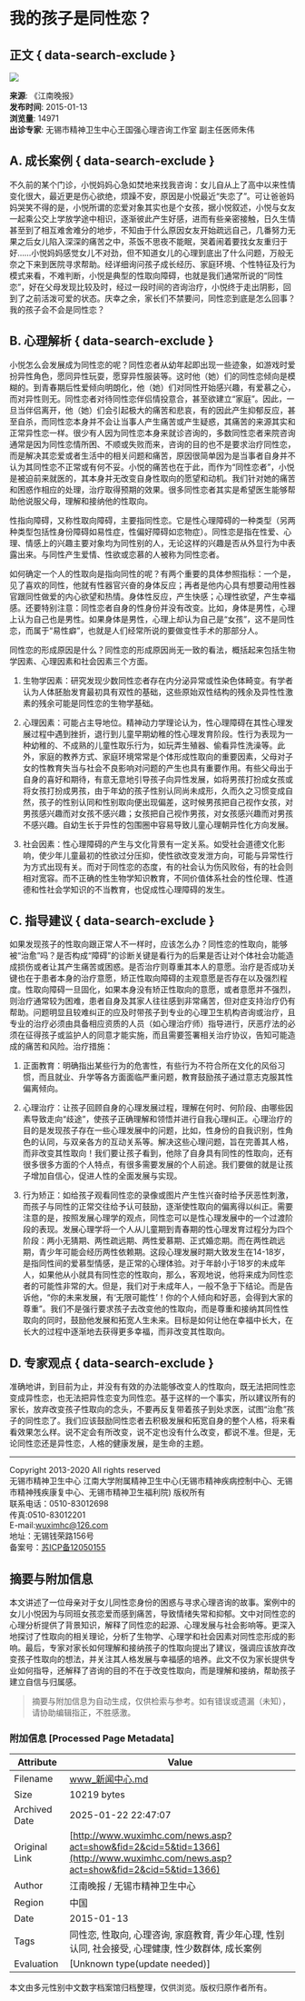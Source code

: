 # 我的孩子是同性恋？

## 正文 { data-search-exclude }


![](images/nban.jpg)

**来源**: 《江南晚报》  
**发布时间**: 2015-01-13  
**浏览量**: 14971  
**出诊专家**: 无锡市精神卫生中心王国强心理咨询工作室 副主任医师朱伟  

## A. 成长案例 { data-search-exclude }

不久前的某个门诊，小悦妈妈心急如焚地来找我咨询：女儿自从上了高中以来性情变化很大，最近更是伤心欲绝，烦躁不安，原因是小悦最近“失恋了”。可让爸爸妈妈哭笑不得的是，小悦所谓的恋爱对象其实也是个女孩，据小悦叙述，小悦与女友一起乘公交上学放学途中相识，逐渐彼此产生好感，进而有些亲密接触，日久生情甚至到了相互难舍难分的地步，不知由于什么原因女友开始疏远自己，几番努力无果之后女儿陷入深深的痛苦之中，茶饭不思夜不能眠，哭着闹着要找女友重归于好……小悦妈妈感觉女儿不对劲，但不知道女儿的心理到底出了什么问题，万般无奈之下来到医院寻求帮助。经详细询问孩子成长经历、家庭环境、个性特征及行为模式来看，不难判断，小悦是典型的性取向障碍，也就是我们通常所说的“同性恋”，好在父母发现比较及时，经过一段时间的咨询治疗，小悦终于走出阴影，回到了之前活泼可爱的状态。庆幸之余，家长们不禁要问，同性恋到底是怎么回事？我的孩子会不会是同性恋？

## B. 心理解析 { data-search-exclude }

小悦怎么会发展成为同性恋的呢？同性恋者从幼年起即出现一些迹象，如游戏时爱扮异性角色，愿同异性玩耍，愿穿异性服装等。这时他（她）们的同性恋倾向是模糊的。到青春期后性爱倾向明朗化，他（她）们对同性开始感兴趣，有爱慕之心，而对异性则无。同性恋者对待同性恋伴侣情投意合，甚至欲建立“家庭”。因此，一旦当伴侣离开，他（她）们会引起极大的痛苦和悲哀，有的因此产生抑郁反应，甚至自杀，而同性恋本身并不会让当事人产生痛苦或产生疑惑，其痛苦的来源其实和正常异性恋一样。很少有人因为同性恋本身来就诊咨询的，多数同性恋者来院咨询通常是因为同性恋情所困、不顺或失败而来，咨询的目的也不是要求治疗同性恋，而是解决其恋爱或者生活中的相关问题和痛苦，原因很简单因为是当事者自身并不认为其同性恋不正常或有何不妥。小悦的痛苦也在于此，而作为“同性恋者”，小悦是被迫前来就医的，其本身并无改变自身性取向的愿望和动机。我们针对她的痛苦和困惑作相应的处理，治疗取得预期的效果。很多同性恋者其实是希望医生能够帮助他说服父母，理解和接纳他的性取向。

性指向障碍，又称性取向障碍，主要指同性恋。它是性心理障碍的一种类型（另两种类型包括性身份障碍如易性症，性偏好障碍如恋物症）。同性恋是指在性爱、心理、情感上的兴趣主要对象均为同性别的人，无论这样的兴趣是否从外显行为中表露出来。与同性产生爱情、性欲或恋慕的人被称为同性恋者。

如何确定一个人的性取向是指向同性的呢？有两个重要的具体参照指标：一个是，见了喜欢的同性，他就有性器官兴奋的身体反应；再者是他内心具有想要动用性器官跟同性做爱的内心欲望和热情。身体性反应，产生快感；心理性欲望，产生幸福感。还要特别注意：同性恋者自身的性身份并没有改变。比如，身体是男性，心理上认为自己也是男性。如果身体是男性，心理上却认为自己是“女孩”，这不是同性恋，而属于“易性癖”，也就是人们经常所说的要做变性手术的那部分人。

同性恋的形成原因是什么？同性恋的形成原因尚无一致的看法，概括起来包括生物学因素、心理因素和社会因素三个方面。

1. 生物学因素：研究发现少数同性恋者存在内分泌异常或性染色体畸变。有学者认为人体胚胎发育最初具有双性的基础，这些原始双性结构的残余及异性性激素的残余可能是同性恋的生物学基础。
   
2. 心理因素：可能占主导地位。精神动力学理论认为，性心理障碍在其性心理发展过程中遇到挫折，退行到儿童早期幼稚的性心理发育阶段。性行为表现为一种幼稚的、不成熟的儿童性取乐行为，如玩弄生殖器、偷看异性洗澡等。此外，家庭的教养方式、家庭环境常常是个体形成性取向的重要因素，父母对子女的性教育失当与社会不良影响对问题的产生也具有重要作用。有些父母出于自身的喜好和期待，有意无意地引导孩子向异性发展，如将男孩打扮成女孩或将女孩打扮成男孩，由于年幼的孩子性别认同尚未成形，久而久之习惯变成自然，孩子的性别认同和性别取向便出现偏差，这时候男孩把自己视作女孩，对男孩感兴趣而对女孩不感兴趣；女孩把自己视作男孩，对女孩感兴趣而对男孩不感兴趣。自幼生长于异性的包围圈中容易导致儿童心理朝异性化方向发展。

3. 社会因素：性心理障碍的产生与文化背景有一定关系。如受社会道德文化影响，使少年儿童最初的性欲过分压抑，使性欲改变发泄方向，可能与异常性行为方式出现有关。而对于同性恋的态度，有的社会认为伤风败俗，有的社会则相对宽容。而不正确的性生物学知识教育，不同价值体系社会的性伦理、性道德和性社会学知识的不当教育，也促成性心理障碍的发生。

## C. 指导建议 { data-search-exclude }

如果发现孩子的性取向跟正常人不一样时，应该怎么办？同性恋的性取向，能够被“治愈”吗？是否构成“障碍”的诊断关键是看行为的后果是否让对个体社会功能造成损伤或者让其产生痛苦或困惑。是否治疗则尊重其本人的意愿。治疗是否成功关键也在于患者本身的治疗意愿，矫正性取向障碍的主观意愿是否存在以及强烈程度。性取向障碍一旦固化，如果本身没有矫正性取向的意愿，或者意愿并不强烈，则治疗通常较为困难，患者自身及其家人往往感到非常痛苦，但对症支持治疗仍有帮助。问题明显且较难纠正的应及时带孩子到专业的心理卫生机构咨询或治疗，且专业的治疗必须由具备相应资质的人员（如心理治疗师）指导进行，厌恶疗法的必须在征得孩子或监护人的同意才能实施，而且需要签署相关治疗协议，告知可能造成的痛苦和风险。治疗措施：

1. 正面教育：明确指出某些行为的危害性，有些行为不符合所在文化的风俗习惯，而且就业、升学等各方面面临严重问题，教育鼓励孩子通过意志克服其性偏离倾向。

2. 心理治疗：让孩子回顾自身的心理发展过程，理解在何时、何阶段、由哪些因素导致走向“歧途”，使孩子正确理解和领悟并进行自我心理纠正。心理治疗的目的是发现孩子存在一些心理发展中的问题，比如，性身份的自我识别，性角色的认同，与双亲各方的互动关系等。解决这些心理问题，旨在完善其人格，而非改变其性取向！我们要让孩子看到，他除了自身具有同性的性取向，还有很多很多方面的个人特点，有很多需要发展的个人前途。我们要做的就是让孩子增加自信心，促进人性的全面发展与实现。

3. 行为矫正：如给孩子观看同性恋的录像或图片产生性兴奋时给予厌恶性刺激，而孩子与同性的正常交往给予认可鼓励，逐渐使性取向的偏离得以纠正。需要注意的是，按照发展心理学的观点，同性恋可以是性心理发展中的一个过渡阶段的表现。发展心理学将一个人从儿童期到青春期的性心理发育过程分为四个阶段：两小无猜期、两性疏远期、两性爱慕期、正式婚恋期。而在两性疏远期，青少年可能会经历两性依赖期。这段心理发展时期大致发生在14-18岁，是指同性间的爱慕型情感，是正常的心理体验。对于年龄小于18岁的未成年人，如果他从小就具有同性恋的性取向，那么，客观地说，他将来成为同性恋者的可能性非常的大。但是，我们对于未成年人，一般不急于下结论。而是告诉他，“你的未来发展，有‘无限可能性’！你的个人倾向和好恶，会得到大家的尊重”。我们不是强行要求孩子去改变他的性取向，而是尊重和接纳其同性性取向的同时，鼓励他发展和拓宽人生未来。目标是如何让他在幸福中长大，在长大的过程中逐渐地去获得更多幸福，而非改变其性取向。

## D. 专家观点 { data-search-exclude }

准确地讲，到目前为止，并没有有效的办法能够改变人的性取向，既无法把同性恋变成异性恋，也无法把异性恋变为同性恋。基于这样的一个事实，所以建议所有的家长，放弃改变孩子性取向的念头，不要再反复带着孩子到处求医，试图“治愈”孩子的同性恋了。我们应该鼓励同性恋者去积极发展和拓宽自身的整个人格，将来看看效果怎么样。说不定会有所改变，说不定也没有什么改变，都说不准。但是，无论同性恋还是异性恋，人格的健康发展，是生命的主题。

---

Copyright 2013-2020 All rights reserved   
无锡市精神卫生中心 江南大学附属精神卫生中心(无锡市精神疾病控制中心、无锡市精神残疾康复中心、无锡市精神卫生福利院) 版权所有   
联系电话：0510-83012698  
传真:0510-83012201  
E-mail:wuximhc@126.com  
地址：无锡钱荣路156号  
备案号：[苏ICP备12050155](http://beian.miit.gov.cn/)
<!-- tcd_original_link http://www.wuximhc.com/news.asp?act=show&fid=2&cid=5&tid=1366 -->


## 摘要与附加信息

<!-- tcd_abstract -->
本文讲述了一位母亲对于女儿同性恋身份的困惑与寻求心理咨询的故事。案例中的女儿小悦因为与同班女孩恋爱而感到痛苦，导致情绪失常和抑郁。文中对同性恋的心理分析提供了背景知识，解释了同性恋的起源、心理发展与社会影响等。更深入地探讨了性取向的相关理论，分析了生物学、心理学和社会因素对同性恋形成的影响。最后，专家对家长如何理解和接纳孩子的性取向提出了建议，强调应该放弃改变孩子性取向的想法，并关注其人格发展与幸福感的培养。此文不仅为家长提供专业如何指导，还解释了咨询的目的不在于改变性取向，而是理解和接纳，帮助孩子建立自信与归属感。
<!-- tcd_abstract_end -->

> 摘要与附加信息为自动生成，仅供检索与参考。如有错误或遗漏（未知），请协助编辑指正，不胜感激。

### 附加信息 [Processed Page Metadata]

| Attribute       | Value                                  |
|-----------------|----------------------------------------|
| Filename        | www_新闻中心.md                             |
| Size            | 10219 bytes                           |
| Archived Date   | 2025-01-22 22:47:07                             |
| Original Link   | [http://www.wuximhc.com/news.asp?act=show&fid=2&cid=5&tid=1366](http://www.wuximhc.com/news.asp?act=show&fid=2&cid=5&tid=1366)                       |
| Author          | 江南晚报 / 无锡市精神卫生中心                               |
| Region          | 中国                               |
| Date            | 2015-01-13                                 |
| Tags            | 同性恋, 性取向, 心理咨询, 家庭教育, 青少年心理, 性别认同, 社会接受, 心理健康, 性少数群体, 成长案例                                 |
| Evaluation            | [Unknown type(update needed)]                                 |
<!-- tcd_table_end -->

本文由多元性别中文数字档案馆归档整理，仅供浏览。版权归原作者所有。
